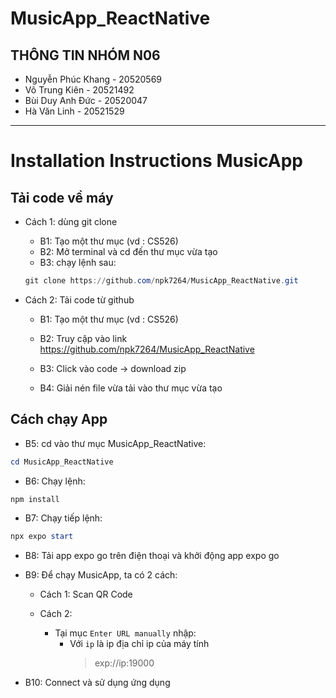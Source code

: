 # MusicApp_ReactNative
## THÔNG TIN NHÓM N06

- Nguyễn Phúc Khang - 20520569
- Võ Trung Kiên - 20521492
- Bùi Duy Anh Đức - 20520047
- Hà Văn Linh - 20521529

-----

# Installation Instructions MusicApp

## Tải code về máy

- Cách 1: dùng git clone

  - B1: Tạo một thư mục (vd : CS526)
  - B2: Mở terminal và cd đến thư mục vừa tạo
  - B3: chạy lệnh sau:
  
  ```powershell
  git clone https://github.com/npk7264/MusicApp_ReactNative.git
  ```

- Cách 2: Tải code từ github

  - B1: Tạo một thư mục (vd : CS526)
  - B2: Truy cập vào link https://github.com/npk7264/MusicApp_ReactNative
  - B3: Click vào code -> download zip

    <!-- ![](image_readme\1.png) -->

  - B4: Giải nén file vừa tải vào thư mục vừa tạo

## Cách chạy App
- B5: cd vào thư mục MusicApp_ReactNative:

```powershell
cd MusicApp_ReactNative
```

- B6: Chạy lệnh:

```powershell
npm install
```

- B7: Chạy tiếp lệnh:

```powershell
npx expo start
```

- B8: Tải app expo go trên điện thoại và khởi động app expo go
- B9: Để chạy MusicApp, ta có 2 cách:
  - Cách 1: Scan QR Code
      
  - Cách 2: 
    - Tại mục `Enter URL manually` nhập:
      - Với `ip` là ip địa chỉ ip của máy tính
        > exp://ip:19000

- B10: Connect và sử dụng ứng dụng




